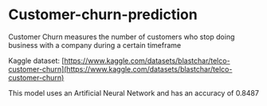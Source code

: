 # Customer-churn-prediction
Customer Churn measures the number of customers who stop doing business with a company during a certain timeframe

Kaggle dataset: [https://www.kaggle.com/datasets/blastchar/telco-customer-churn](https://www.kaggle.com/datasets/blastchar/telco-customer-churn)

This model uses an Artificial Neural Network and has an accuracy of 0.8487
